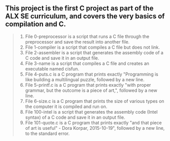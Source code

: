 ## This project is the first C project as part of the ALX SE curriculum, and covers the very basics of compilation and C.

> 1. File 0-preprocessor is a script that runs a C file through the preprocessor and save the result into another file.
> 2. File 1-compiler is a script that compiles a C file but does not link.
> 3. File 2-assembler is a script that generates the assembly code of a C code and save it in an output file.
> 4. File 3-name is a script that compiles a C file and creates an executable named cisfun.
> 5. File 4-puts.c is a C program that prints exactly "Programming is like building a multilingual puzzle, followed by a new line.
> 6. File 5-printf.c is a C program that prints exactly "with proper grammar, but the outcome is a piece of art,", followed by a new line.
> 7. File 6-size.c is a C program that prints the size of various types on the computer it is compiled and run on.
> 8. File 100-intel is a script that generates the assembly code (Intel syntax) of a C code and save it in an output file.
> 9. File 101-quote.c is a C program that prints exactly "and that piece of art is useful" - Dora Korpar, 2015-10-19", followed by a new line, to the standard error.
